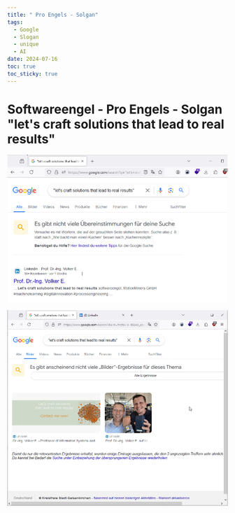 ```yaml
---
title: " Pro Engels - Solgan"
tags:
  - Google
  - Slogan
  - unique
  - AI
date: 2024-07-16
toc: true
toc_sticky: true
---
```


# Softwareengel - Pro Engels - Solgan "let's craft solutions that lead to real results"


![](../_asset/tmp1721139121434_2024-07-16_image_1.png)

![](../_asset/tmp1721139230034_2024-07-16_image_2.png)

